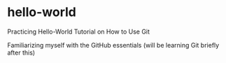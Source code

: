 # hello-world
Practicing Hello-World Tutorial on How to Use Git

Familiarizing myself with the GitHub essentials (will be learning Git briefly after this)

